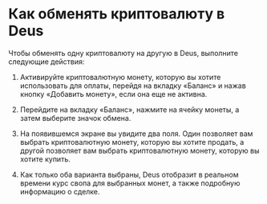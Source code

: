 # Как обменять криптовалюту в Deus

Чтобы обменять одну криптовалюту на другую в Deus, выполните следующие действия:

1. Активируйте криптовалютную монету, которую вы хотите использовать для оплаты, перейдя на вкладку «Баланс» и нажав кнопку «Добавить монету», если она еще не активна.

2. Перейдите на вкладку «Баланс», нажмите на ячейку монеты, а затем выберите значок обмена.

3. На появившемся экране вы увидите два поля. Один позволяет вам выбрать криптовалютную монету, которую вы хотите продать, а другой позволяет вам выбрать криптовалютную монету, которую вы хотите купить.

4. Как только оба варианта выбраны, Deus отобразит в реальном времени курс свопа для выбранных монет, а также подробную информацию о сделке.

